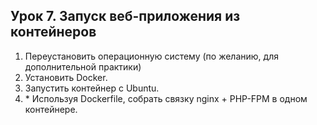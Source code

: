 ## Урок 7. Запуск веб-приложения из контейнеров

1. Переустановить операционную систему (по желанию, для дополнительной практики)
2. Установить Docker.
3. Запустить контейнер с Ubuntu.
4. \* Используя Dockerfile, собрать связку nginx + PHP-FPM в одном контейнере.
